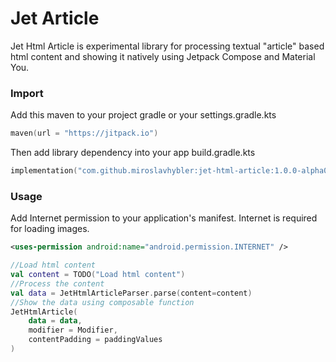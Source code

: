# Jet Article

Jet Html Article is experimental library for processing textual "article" based html content and 
showing it natively using Jetpack Compose and Material You.


### Import
Add this maven to your project gradle or your settings.gradle.kts

```kotlin
maven(url = "https://jitpack.io")
```

Then add library dependency into your app build.gradle.kts

```kotlin
implementation("com.github.miroslavhybler:jet-html-article:1.0.0-alpha01")
```


### Usage
Add Internet permission to your application's manifest. Internet is required for loading images.
```xml
<uses-permission android:name="android.permission.INTERNET" />
```

```kotlin
//Load html content
val content = TODO("Load html content")
//Process the content
val data = JetHtmlArticleParser.parse(content=content)
//Show the data using composable function
JetHtmlArticle(
    data = data,
    modifier = Modifier,
    contentPadding = paddingValues
)
```
